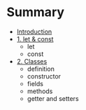 # Summary

* [Introduction](README.md)
* [1. let & const](let-and-const.md)
  * let
  * const
* [2. Classes](classes.md)
  * definition
  * constructor
  * fields
  * methods
  * getter and setters 


